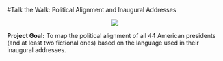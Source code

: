 #Talk the Walk: Political Alignment and Inaugural Addresses

<div align="center"><img src="http://dandelion-films.com/barack-obama-meme-tumblr-17.jpeg"></img></div>

**Project Goal:**
To map the political alignment of all 44 American presidents (and at least two fictional ones) based on the language used in their inaugural addresses.
